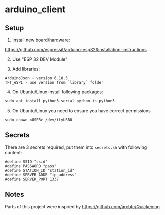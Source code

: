 # arduino_client

## Setup
1. Install new board/hardware:

https://github.com/espressif/arduino-esp32#installation-instructions

2. Use "ESP 32 DEV Module"

3. Add libraries:
```
ArduinoJson - version 6.18.5
TFT_eSPI - use version from `library` folder
```

4. On Ubuntu/Linux install following packages:
```
sudo apt install python3-serial python-is-python3
```

5. On Ubuntu/Linux you need to ensure you have correct permissions
```
sudo chown <USER> /dev/ttyUSB0
```

## Secrets

There are 3 secrets required, put them into `secrets.sh` with following content:

```
#define SSID "ssid"
#define PASSWORD "pass"
#define STATION_ID "station_id"
#define SERVER_ADDR "ip_address"
#define SERVER_PORT 1337
```


## Notes
Parts of this project were inspired by https://github.com/arcbtc/Quickening